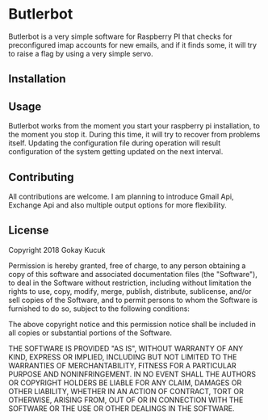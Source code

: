 # Butlerbot

Butlerbot is a very simple software for Raspberry PI that checks for preconfigured imap accounts for 
new emails, and if it finds some, it will try to raise a flag by using a very simple servo.

## Installation

## Usage

Butlerbot works from the moment you start your raspberry pi installation, to the moment you stop it. During
this time, it will try to recover from problems itself. Updating the configuration file during operation
will result configuration of the system getting updated on the next interval.

## Contributing

All contributions are welcome. I am planning to introduce Gmail Api, Exchange Api and also multiple output options
for more flexibility.

## License

 Copyright 2018 Gokay Kucuk
 
 Permission is hereby granted, free of charge, to any person obtaining a copy of this software and associated documentation files (the "Software"), to deal in the Software without restriction, including without limitation the rights to use, copy, modify, merge, publish, distribute, sublicense, and/or sell copies of the Software, and to permit persons to whom the Software is furnished to do so, subject to the following conditions:
 
 The above copyright notice and this permission notice shall be included in all copies or substantial portions of the Software.
 
 THE SOFTWARE IS PROVIDED "AS IS", WITHOUT WARRANTY OF ANY KIND, EXPRESS OR IMPLIED, INCLUDING BUT NOT LIMITED TO THE WARRANTIES OF MERCHANTABILITY, FITNESS FOR A PARTICULAR PURPOSE AND NONINFRINGEMENT. IN NO EVENT SHALL THE AUTHORS OR COPYRIGHT HOLDERS BE LIABLE FOR ANY CLAIM, DAMAGES OR OTHER LIABILITY, WHETHER IN AN ACTION OF CONTRACT, TORT OR OTHERWISE, ARISING FROM, OUT OF OR IN CONNECTION WITH THE SOFTWARE OR THE USE OR OTHER DEALINGS IN THE SOFTWARE.